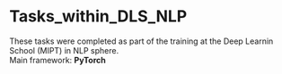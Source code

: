 # Tasks_within_DLS_NLP
These tasks were completed as part of the training at the Deep Learnin School (MIPT) in NLP sphere.  
Main framework: **PyTorch**
